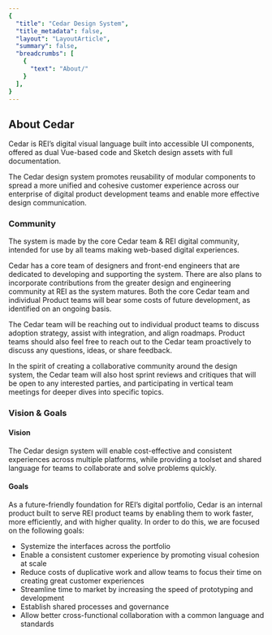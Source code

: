 ```yaml
---
{
  "title": "Cedar Design System",
  "title_metadata": false,
  "layout": "LayoutArticle",
  "summary": false,
  "breadcrumbs": [
    {
      "text": "About/"
    }
  ],
}
---
```


<cdr-doc-table-of-contents-shell>

## About Cedar

Cedar is REI’s digital visual language built into accessible UI components, offered as dual Vue-based code and Sketch design assets with full documentation.

<cdr-img :src="$withBase(`/about/cedar1.png`)" alt="Cedar provides design assets for sketch, Vue.js components and the documentation to use them."/>

The Cedar design system promotes reusability of modular components to spread a more unified and cohesive customer experience across our enterprise of digital product development teams and enable more effective design communication.

### Community

The system is made by the core Cedar team & REI digital community, intended for use by all teams making web-based digital experiences.

Cedar has a core team of designers and front-end engineers that are dedicated to developing and supporting the system. There are also plans to incorporate contributions from the greater design and engineering community at REI as the system matures. Both the core Cedar team and individual Product teams will bear some costs of future development, as identified on an ongoing basis.

The Cedar team will be reaching out to individual product teams to discuss adoption strategy, assist with integration, and align roadmaps. Product teams should also feel free to reach out to the Cedar team proactively to discuss any questions, ideas, or share feedback.

In the spirit of creating a collaborative community around the design system, the Cedar team will also host sprint reviews and critiques that will be open to any interested parties, and participating in vertical team meetings for deeper dives into specific topics.

### Vision & Goals

#### Vision

The Cedar design system will enable cost-effective and consistent experiences across multiple platforms, while providing a toolset and shared language for teams to collaborate and solve problems quickly.

#### Goals

As a future-friendly foundation for REI’s digital portfolio, Cedar is an internal product built to serve REI product teams by enabling them to work faster, more efficiently, and with higher quality. In order to do this, we are focused on the following goals:

- Systemize the interfaces across the portfolio
- Enable a consistent customer experience by promoting visual cohesion at scale
- Reduce costs of duplicative work and allow teams to focus their time on creating great customer experiences 
- Streamline time to market by increasing the speed of prototyping and development
- Establish shared processes and governance
- Allow better cross-functional collaboration with a common language and standards

</cdr-doc-table-of-contents-shell>

